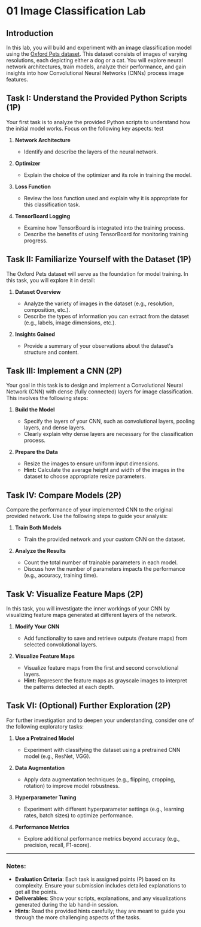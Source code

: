 # 01 Image Classification Lab

## Introduction
In this lab, you will build and experiment with an image classification model using the [Oxford Pets dataset](https://www.robots.ox.ac.uk/~vgg/data/pets/). This dataset consists of images of varying resolutions, each depicting either a dog or a cat. You will explore neural network architectures, train models, analyze their performance, and gain insights into how Convolutional Neural Networks (CNNs) process image features.


## Task I: Understand the Provided Python Scripts (1P)
Your first task is to analyze the provided Python scripts to understand how the initial model works. Focus on the following key aspects: test

1. **Network Architecture**  
   - Identify and describe the layers of the neural network.
   
2. **Optimizer**  
   - Explain the choice of the optimizer and its role in training the model.

3. **Loss Function**  
   - Review the loss function used and explain why it is appropriate for this classification task.

4. **TensorBoard Logging**  
   - Examine how TensorBoard is integrated into the training process.  
   - Describe the benefits of using TensorBoard for monitoring training progress.


## Task II: Familiarize Yourself with the Dataset (1P)
The Oxford Pets dataset will serve as the foundation for model training. In this task, you will explore it in detail:

1. **Dataset Overview**  
   - Analyze the variety of images in the dataset (e.g., resolution, composition, etc.).  
   - Describe the types of information you can extract from the dataset (e.g., labels, image dimensions, etc.).

2. **Insights Gained**  
   - Provide a summary of your observations about the dataset's structure and content.


## Task III: Implement a CNN (2P)
Your goal in this task is to design and implement a Convolutional Neural Network (CNN) with dense (fully connected) layers for image classification. This involves the following steps:

1. **Build the Model**  
    - Specify the layers of your CNN, such as convolutional layers, pooling layers, and dense layers.  
    - Clearly explain why dense layers are necessary for the classification process.

2. **Prepare the Data**
    - Resize the images to ensure uniform input dimensions.  
    - **Hint:** Calculate the average height and width of the images in the dataset to choose appropriate resize parameters.  


## Task IV: Compare Models (2P)
Compare the performance of your implemented CNN to the original provided network. Use the following steps to guide your analysis:

1. **Train Both Models**  
   - Train the provided network and your custom CNN on the dataset.

2. **Analyze the Results**  
   - Count the total number of trainable parameters in each model.  
   - Discuss how the number of parameters impacts the performance (e.g., accuracy, training time).


## Task V: Visualize Feature Maps (2P)
In this task, you will investigate the inner workings of your CNN by visualizing feature maps generated at different layers of the network.

1. **Modify Your CNN**  
   - Add functionality to save and retrieve outputs (feature maps) from selected convolutional layers.

2. **Visualize Feature Maps**  
   - Visualize feature maps from the first and second convolutional layers.  
   - **Hint:** Represent the feature maps as grayscale images to interpret the patterns detected at each depth.


## Task VI: (Optional) Further Exploration (2P)
For further investigation and to deepen your understanding, consider one of the following exploratory tasks:

1. **Use a Pretrained Model**  
   - Experiment with classifying the dataset using a pretrained CNN model (e.g., ResNet, VGG).

2. **Data Augmentation**  
   - Apply data augmentation techniques (e.g., flipping, cropping, rotation) to improve model robustness.

3. **Hyperparameter Tuning**  
   - Experiment with different hyperparameter settings (e.g., learning rates, batch sizes) to optimize performance.

4. **Performance Metrics**  
   - Explore additional performance metrics beyond accuracy (e.g., precision, recall, F1-score).

---

### Notes:
- **Evaluation Criteria**: Each task is assigned points (P) based on its complexity. Ensure your submission includes detailed explanations to get all the points.
- **Deliverables**: Show your scripts, explanations, and any visualizations generated during the lab hand-in session.  
- **Hints**: Read the provided hints carefully; they are meant to guide you through the more challenging aspects of the tasks.
